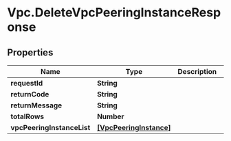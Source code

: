 # Vpc.DeleteVpcPeeringInstanceResponse

## Properties
Name | Type | Description | Notes
------------ | ------------- | ------------- | -------------
**requestId** | **String** |  | [optional] 
**returnCode** | **String** |  | [optional] 
**returnMessage** | **String** |  | [optional] 
**totalRows** | **Number** |  | [optional] 
**vpcPeeringInstanceList** | [**[VpcPeeringInstance]**](VpcPeeringInstance.md) |  | [optional] 


